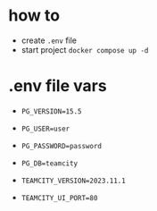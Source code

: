 # how to
* create `.env` file
* start project `docker compose up -d`

# .env file vars
* `PG_VERSION=15.5`
* `PG_USER=user`
* `PG_PASSWORD=password`
* `PG_DB=teamcity`

* `TEAMCITY_VERSION=2023.11.1`
* `TEAMCITY_UI_PORT=80`
